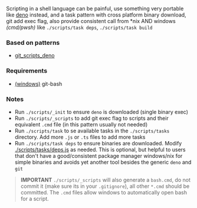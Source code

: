 Scripting in a shell language can be painful, use something very portable like [deno](https://deno.land/) instead, and a task pattern with cross platform binary download, git add exec flag, also provide consistent call from *nix AND windows *(cmd/pwsh)* like `./scripts/task deps`, `./scripts/task build`

### Based on patterns
- [git_scripts_deno](../git_scripts_deno)

### Requirements
- [(windows)](https://github.com/git-for-windows/git/releases) git-bash 

### Notes

- Run `./scripts/_init` to ensure `deno` is downloaded (single binary exec)
- Run `./scripts/_scripts` to add git exec flag to scripts and their equivalent `.cmd` file (in this pattern usually not needed)
- Run `./scripts/task` to se available tasks in the `./scripts/tasks` directory. Add more `.js` or `.ts` files to add more tasks
- Run `./scripts/task deps` to ensure binaries are downloaded. Modify [./scripts/tasks/deps.js](./scripts/tasks/deps.js) as needed. This is optional, but helpful to users that don't have a good/consistent package manager windows/nix for simple binaries and avoids yet another tool besides the generic `deno` and `git`

> **IMPORTANT** `./scripts/_scripts` will also generate a `bash.cmd`, do not commit it (make sure its in your `.gitignore`), all other `*.cmd` should be committed. The `.cmd` files allow windows to automatically open bash for a script. 
